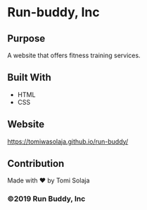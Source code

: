 # Run-buddy, Inc

## Purpose
A website that offers fitness training services.

## Built With
* HTML
* CSS

## Website
https://tomiwasolaja.github.io/run-buddy/

## Contribution
Made with ❤️ by Tomi Solaja

### ©️2019 Run Buddy, Inc 
